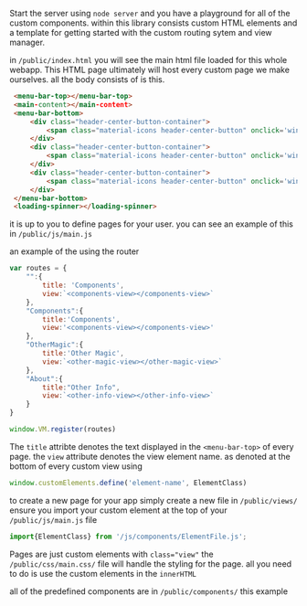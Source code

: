 Start the server using `node server` and you have a playground for all of the custom components. within this library consists custom HTML elements and a template for getting started with the custom routing sytem and view manager.


in `/public/index.html` you will see the main html file loaded for this whole webapp. This HTML page ultimately will host every custom page we make ourselves. all the body consists of is this.
```html
 <menu-bar-top></menu-bar-top>
 <main-content></main-content>
 <menu-bar-bottom>
     <div class="header-center-button-container">
         <span class="material-icons header-center-button" onclick='window.history.pushState("","","/OtherMagic")'>auto_awesome</span>
     </div>
     <div class="header-center-button-container">
         <span class="material-icons header-center-button" onclick='window.history.pushState("","","/Components")'>auto_awesome_motion</span>                                        
     </div>
     <div class="header-center-button-container">
         <span class="material-icons header-center-button" onclick='window.history.pushState("","","/About")'>info</span>                                        
     </div>
 </menu-bar-bottom>
 <loading-spinner></loading-spinner>
```

it is up to you to define pages for your user. you can see an example of this in `/public/js/main.js`

an example of the using the router

```javascript
var routes = {
    "":{
        title: 'Components',
        view:`<components-view></components-view>`
    },
    "Components":{
        title:'Components',
        view:'<components-view></components-view>'
    },
    "OtherMagic":{
        title:'Other Magic',
        view:`<other-magic-view></other-magic-view>`
    },
    "About":{
        title:"Other Info",
        view:`<other-info-view></other-info-view>`
    }
}

window.VM.register(routes)
```

The `title` attribte denotes the text displayed in the `<menu-bar-top>` of every page. 
the `view` attribute denotes the view element name. as denoted at the bottom of every custom view using
```javascript
window.customElements.define('element-name', ElementClass)
```

to create a new page for your app simply create a new file in `/public/views/` ensure you import your custom element at the top of your `/public/js/main.js` file
```javascript
import{ElementClass} from '/js/components/ElementFile.js';
```
Pages are just custom elements with `class="view"` the `/public/css/main.css/` file will handle the styling for the page. all you need to do is use the custom elements in the `innerHTML`

all of the predefined components are in `/public/components/` this example 